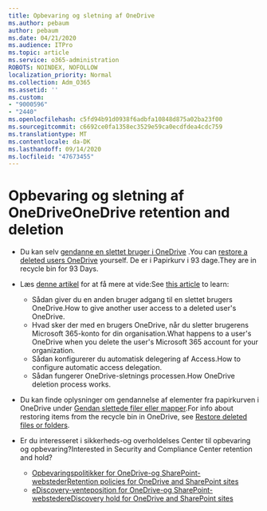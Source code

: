 ```yaml
---
title: Opbevaring og sletning af OneDrive
ms.author: pebaum
author: pebaum
ms.date: 04/21/2020
ms.audience: ITPro
ms.topic: article
ms.service: o365-administration
ROBOTS: NOINDEX, NOFOLLOW
localization_priority: Normal
ms.collection: Adm_O365
ms.assetid: ''
ms.custom:
- "9000596"
- "2440"
ms.openlocfilehash: c5fd94b91d0938f6adbfa10848d875a02ba23f00
ms.sourcegitcommit: c6692ce0fa1358ec3529e59ca0ecdfdea4cdc759
ms.translationtype: MT
ms.contentlocale: da-DK
ms.lasthandoff: 09/14/2020
ms.locfileid: "47673455"
---
```

# <a name="onedrive-retention-and-deletion"></a><span data-ttu-id="980cc-102">Opbevaring og sletning af OneDrive</span><span class="sxs-lookup"><span data-stu-id="980cc-102">OneDrive retention and deletion</span></span>

- <span data-ttu-id="980cc-103">Du kan selv [gendanne en slettet bruger i OneDrive](https://docs.microsoft.com/onedrive/restore-deleted-onedrive) .</span><span class="sxs-lookup"><span data-stu-id="980cc-103">You can [restore a deleted users OneDrive](https://docs.microsoft.com/onedrive/restore-deleted-onedrive) yourself.</span></span> <span data-ttu-id="980cc-104">De er i Papirkurv i 93 dage.</span><span class="sxs-lookup"><span data-stu-id="980cc-104">They are in recycle bin for 93 Days.</span></span>

- <span data-ttu-id="980cc-105">Læs [denne artikel](https://docs.microsoft.com/onedrive/retention-and-deletion) for at få mere at vide:</span><span class="sxs-lookup"><span data-stu-id="980cc-105">See [this article](https://docs.microsoft.com/onedrive/retention-and-deletion) to learn:</span></span>
    - <span data-ttu-id="980cc-106">Sådan giver du en anden bruger adgang til en slettet brugers OneDrive.</span><span class="sxs-lookup"><span data-stu-id="980cc-106">How to give another user access to a deleted user's OneDrive.</span></span>
    - <span data-ttu-id="980cc-107">Hvad sker der med en brugers OneDrive, når du sletter brugerens Microsoft 365-konto for din organisation.</span><span class="sxs-lookup"><span data-stu-id="980cc-107">What happens to a user's OneDrive when you delete the user's Microsoft 365 account for your organization.</span></span>
    - <span data-ttu-id="980cc-108">Sådan konfigurerer du automatisk delegering af Access.</span><span class="sxs-lookup"><span data-stu-id="980cc-108">How to configure automatic access delegation.</span></span>
    - <span data-ttu-id="980cc-109">Sådan fungerer OneDrive-sletnings processen.</span><span class="sxs-lookup"><span data-stu-id="980cc-109">How OneDrive deletion process works.</span></span>

- <span data-ttu-id="980cc-110">Du kan finde oplysninger om gendannelse af elementer fra papirkurven i OneDrive under [Gendan slettede filer eller mapper](https://support.office.com/article/949ada80-0026-4db3-a953-c99083e6a84f).</span><span class="sxs-lookup"><span data-stu-id="980cc-110">For info about restoring items from the recycle bin in OneDrive, see [Restore deleted files or folders](https://support.office.com/article/949ada80-0026-4db3-a953-c99083e6a84f).</span></span>

- <span data-ttu-id="980cc-111">Er du interesseret i sikkerheds-og overholdelses Center til opbevaring og opbevaring?</span><span class="sxs-lookup"><span data-stu-id="980cc-111">Interested in Security and Compliance Center retention and hold?</span></span>
    - [<span data-ttu-id="980cc-112">Opbevaringspolitikker for OneDrive-og SharePoint-websteder</span><span class="sxs-lookup"><span data-stu-id="980cc-112">Retention policies for OneDrive and SharePoint sites</span></span>](https://docs.microsoft.com/microsoft-365/compliance/retention-policies)
    - [<span data-ttu-id="980cc-113">eDiscovery-venteposition for OneDrive-og SharePoint-websteder</span><span class="sxs-lookup"><span data-stu-id="980cc-113">eDiscovery hold for OneDrive and SharePoint sites</span></span>](https://docs.microsoft.com/office365/securitycompliance/ediscovery-cases#step-4-place-content-locations-on-hold)
